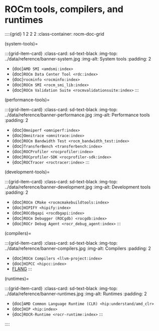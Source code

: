 <head>
  <meta charset="UTF-8">
  <meta name="description" content="ROCm API libraries & tools">
  <meta name="keywords" content="ROCm, API, libraries, tools, artificial intelligence, development,
  Communications, C++ primitives, Fast Fourier transforms, FFTs, random number generators, linear
  algebra, AMD">
</head>

# ROCm tools, compilers, and runtimes

::::{grid} 1 2 2 2
:class-container: rocm-doc-grid

(system-tools)=

:::{grid-item-card}
:class-card: sd-text-black
:img-top: ../data/reference/banner-system.jpg
:img-alt: System tools
:padding: 2

* {doc}`AMD SMI <amdsmi:index>`
* {doc}`ROCm Data Center Tool <rdc:index>`
* {doc}`rocminfo <rocminfo:index>`
* {doc}`ROCm SMI <rocm_smi_lib:index>`
* {doc}`ROCm Validation Suite <rocmvalidationsuite:index>`
:::

(performance-tools)=

:::{grid-item-card}
:class-card: sd-text-black
:img-top: ../data/reference/banner-performance.jpg
:img-alt: Performance tools
:padding: 2

* {doc}`Omniperf <omniperf:index>`
* {doc}`Omnitrace <omnitrace:index>`
* {doc}`ROCm Bandwidth Test <rocm_bandwidth_test:index>`
* {doc}`TransferBench <transferbench:index>`
* {doc}`ROCProfiler <rocprofiler:index>`
* {doc}`ROCprofiler-SDK <rocprofiler-sdk:index>`
* {doc}`ROCTracer <roctracer:index>`
:::

(development-tools)=

:::{grid-item-card}
:class-card: sd-text-black
:img-top: ../data/reference/banner-development.jpg
:img-alt: Development tools
:padding: 2

* {doc}`ROCm CMake <rocmcmakebuildtools:index>`
* {doc}`HIPIFY <hipify:index>`
* {doc}`ROCdbgapi <rocdbgapi:index>`
* {doc}`ROCm Debugger (ROCgdb) <rocgdb:index>`
* {doc}`ROCr Debug Agent <rocr_debug_agent:index>`
:::

(compilers)=

:::{grid-item-card}
:class-card: sd-text-black
:img-top: ../data/reference/banner-compilers.jpg
:img-alt: Compilers
:padding: 2

* {doc}`ROCm Compilers <llvm-project:index>`
* {doc}`HIPCC <hipcc:index>`
* [FLANG](https://github.com/ROCm/flang/)
:::

(runtimes)=

:::{grid-item-card}
:class-card: sd-text-black
:img-top: ../data/reference/banner-runtimes.jpg
:img-alt: Runtimes
:padding: 2

* {doc}`AMD Common Language Runtime (CLR) <hip:understand/amd_clr>`
* {doc}`HIP <hip:index>`
* {doc}`ROCR-Runtime <rocr-runtime:index>`
:::

::::
